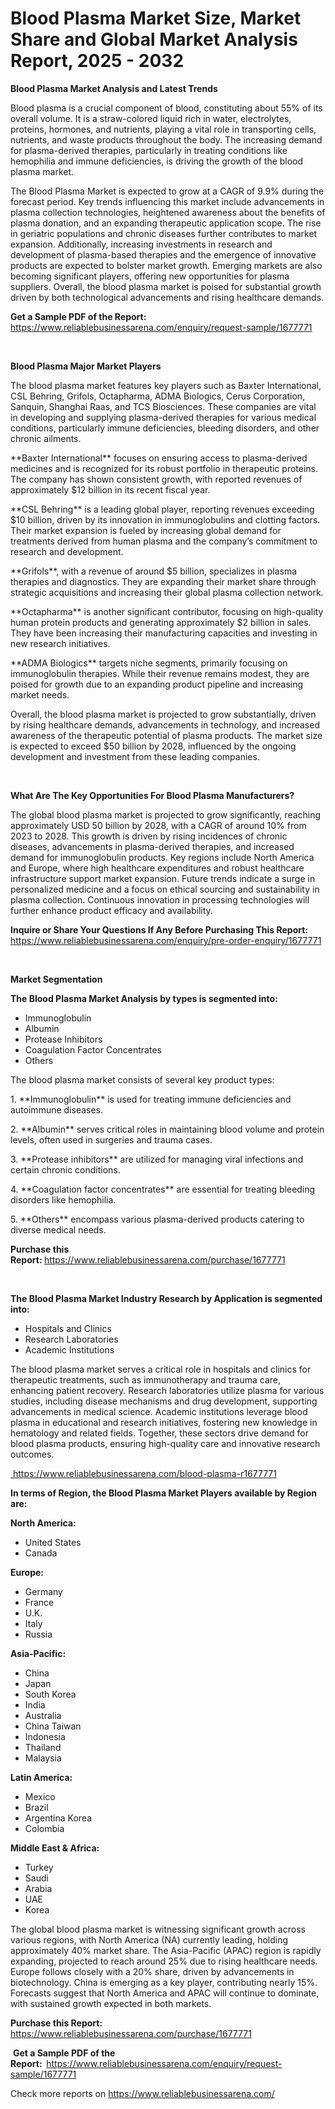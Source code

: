 <p><h1>Blood Plasma Market Size, Market Share and Global Market Analysis Report, 2025 - 2032</h1></p><p><strong>Blood Plasma Market Analysis and Latest Trends</strong></p>
<p><p>Blood plasma is a crucial component of blood, constituting about 55% of its overall volume. It is a straw-colored liquid rich in water, electrolytes, proteins, hormones, and nutrients, playing a vital role in transporting cells, nutrients, and waste products throughout the body. The increasing demand for plasma-derived therapies, particularly in treating conditions like hemophilia and immune deficiencies, is driving the growth of the blood plasma market.</p><p>The Blood Plasma Market is expected to grow at a CAGR of 9.9% during the forecast period. Key trends influencing this market include advancements in plasma collection technologies, heightened awareness about the benefits of plasma donation, and an expanding therapeutic application scope. The rise in geriatric populations and chronic diseases further contributes to market expansion. Additionally, increasing investments in research and development of plasma-based therapies and the emergence of innovative products are expected to bolster market growth. Emerging markets are also becoming significant players, offering new opportunities for plasma suppliers. Overall, the blood plasma market is poised for substantial growth driven by both technological advancements and rising healthcare demands.</p></p>
<p><strong>Get a Sample PDF of the Report:&nbsp;</strong> <a href="https://www.reliablebusinessarena.com/enquiry/request-sample/1677771?utm_campaign=2112&utm_medium=2&utm_source=Github&utm_content=ia&utm_term=08032025&utm_id=blood-plasma">https://www.reliablebusinessarena.com/enquiry/request-sample/1677771</a></p>
<p>&nbsp;</p>
<p><strong>Blood Plasma Major Market Players</strong></p>
<p><p>The blood plasma market features key players such as Baxter International, CSL Behring, Grifols, Octapharma, ADMA Biologics, Cerus Corporation, Sanquin, Shanghai Raas, and TCS Biosciences. These companies are vital in developing and supplying plasma-derived therapies for various medical conditions, particularly immune deficiencies, bleeding disorders, and other chronic ailments.</p><p>**Baxter International** focuses on ensuring access to plasma-derived medicines and is recognized for its robust portfolio in therapeutic proteins. The company has shown consistent growth, with reported revenues of approximately $12 billion in its recent fiscal year. </p><p>**CSL Behring** is a leading global player, reporting revenues exceeding $10 billion, driven by its innovation in immunoglobulins and clotting factors. Their market expansion is fueled by increasing global demand for treatments derived from human plasma and the company’s commitment to research and development.</p><p>**Grifols**, with a revenue of around $5 billion, specializes in plasma therapies and diagnostics. They are expanding their market share through strategic acquisitions and increasing their global plasma collection network. </p><p>**Octapharma** is another significant contributor, focusing on high-quality human protein products and generating approximately $2 billion in sales. They have been increasing their manufacturing capacities and investing in new research initiatives.</p><p>**ADMA Biologics** targets niche segments, primarily focusing on immunoglobulin therapies. While their revenue remains modest, they are poised for growth due to an expanding product pipeline and increasing market needs.</p><p>Overall, the blood plasma market is projected to grow substantially, driven by rising healthcare demands, advancements in technology, and increased awareness of the therapeutic potential of plasma products. The market size is expected to exceed $50 billion by 2028, influenced by the ongoing development and investment from these leading companies.</p></p>
<p>&nbsp;</p>
<p><strong>What Are The Key Opportunities For Blood Plasma Manufacturers?</strong></p>
<p><p>The global blood plasma market is projected to grow significantly, reaching approximately USD 50 billion by 2028, with a CAGR of around 10% from 2023 to 2028. This growth is driven by rising incidences of chronic diseases, advancements in plasma-derived therapies, and increased demand for immunoglobulin products. Key regions include North America and Europe, where high healthcare expenditures and robust healthcare infrastructure support market expansion. Future trends indicate a surge in personalized medicine and a focus on ethical sourcing and sustainability in plasma collection. Continuous innovation in processing technologies will further enhance product efficacy and availability.</p></p>
<p><strong>Inquire or Share Your Questions If Any Before Purchasing This Report:</strong> <a href="https://www.reliablebusinessarena.com/enquiry/pre-order-enquiry/1677771?utm_campaign=2112&utm_medium=2&utm_source=Github&utm_content=ia&utm_term=08032025&utm_id=blood-plasma">https://www.reliablebusinessarena.com/enquiry/pre-order-enquiry/1677771</a></p>
<p>&nbsp;</p>
<p><strong>Market Segmentation</strong></p>
<p><strong>The Blood Plasma Market Analysis by types is segmented into:</strong></p>
<p><ul><li>Immunoglobulin</li><li>Albumin</li><li>Protease Inhibitors</li><li>Coagulation Factor Concentrates</li><li>Others</li></ul></p>
<p><p>The blood plasma market consists of several key product types: </p><p>1. **Immunoglobulin** is used for treating immune deficiencies and autoimmune diseases.</p><p>2. **Albumin** serves critical roles in maintaining blood volume and protein levels, often used in surgeries and trauma cases.</p><p>3. **Protease inhibitors** are utilized for managing viral infections and certain chronic conditions.</p><p>4. **Coagulation factor concentrates** are essential for treating bleeding disorders like hemophilia. </p><p>5. **Others** encompass various plasma-derived products catering to diverse medical needs.</p></p>
<p><strong>Purchase this Report:&nbsp;</strong><a href="https://www.reliablebusinessarena.com/purchase/1677771?utm_campaign=2112&utm_medium=2&utm_source=Github&utm_content=ia&utm_term=08032025&utm_id=blood-plasma">https://www.reliablebusinessarena.com/purchase/1677771</a></p>
<p>&nbsp;</p>
<p><strong>The Blood Plasma Market Industry Research by Application is segmented into:</strong></p>
<p><ul><li>Hospitals and Clinics</li><li>Research Laboratories</li><li>Academic Institutions</li></ul></p>
<p><p>The blood plasma market serves a critical role in hospitals and clinics for therapeutic treatments, such as immunotherapy and trauma care, enhancing patient recovery. Research laboratories utilize plasma for various studies, including disease mechanisms and drug development, supporting advancements in medical science. Academic institutions leverage blood plasma in educational and research initiatives, fostering new knowledge in hematology and related fields. Together, these sectors drive demand for blood plasma products, ensuring high-quality care and innovative research outcomes.</p></p>
<p><a href="https://www.reliablebusinessarena.com/blood-plasma-r1677771?utm_campaign=2112&utm_medium=2&utm_source=Github&utm_content=ia&utm_term=08032025&utm_id=blood-plasma">&nbsp;https://www.reliablebusinessarena.com/blood-plasma-r1677771</a></p>
<p><strong>In terms of Region, the Blood Plasma Market Players available by Region are:</strong></p>
<p>
    <p> <strong> North America: </strong>
        <ul>
            <li>United States</li>
            <li>Canada</li>
        </ul>
        </p> 
    <p> <strong> Europe: </strong>
        <ul>
            <li>Germany</li>
            <li>France</li>
            <li>U.K.</li>
            <li>Italy</li>
            <li>Russia</li>
        </ul>
        </p> 
    <p> <strong> Asia-Pacific: </strong>
        <ul>
            <li>China</li>
            <li>Japan</li>
            <li>South Korea</li>
            <li>India</li>
            <li>Australia</li>
            <li>China Taiwan</li>
            <li>Indonesia</li>
            <li>Thailand</li>
            <li>Malaysia</li>
        </ul>
        </p> 
    <p> <strong> Latin America: </strong>
        <ul>
            <li>Mexico</li>
            <li>Brazil</li>
            <li>Argentina Korea</li>
            <li>Colombia</li>
        </ul>
        </p> 
    <p> <strong> Middle East & Africa: </strong>
        <ul>
            <li>Turkey</li>
            <li>Saudi</li>
            <li>Arabia</li>
            <li>UAE</li>
            <li>Korea</li>
        </ul>
    </p>
    </p>
<p><p>The global blood plasma market is witnessing significant growth across various regions, with North America (NA) currently leading, holding approximately 40% market share. The Asia-Pacific (APAC) region is rapidly expanding, projected to reach around 25% due to rising healthcare needs. Europe follows closely with a 20% share, driven by advancements in biotechnology. China is emerging as a key player, contributing nearly 15%. Forecasts suggest that North America and APAC will continue to dominate, with sustained growth expected in both markets.</p></p>
<p><strong>Purchase this Report: </strong><a href="https://www.reliablebusinessarena.com/purchase/1677771?utm_campaign=2112&utm_medium=2&utm_source=Github&utm_content=ia&utm_term=08032025&utm_id=blood-plasma">https://www.reliablebusinessarena.com/purchase/1677771</a></p>
<p>&nbsp;<strong>Get a Sample PDF of the Report:&nbsp;&nbsp;</strong><a href="https://www.reliablebusinessarena.com/enquiry/request-sample/1677771?utm_campaign=2112&utm_medium=2&utm_source=Github&utm_content=ia&utm_term=08032025&utm_id=blood-plasma">https://www.reliablebusinessarena.com/enquiry/request-sample/1677771</a></p>
<p><strong></strong></p>
<p>Check more reports on <a href="https://www.reliablebusinessarena.com/?utm_campaign=2112&utm_medium=2&utm_source=Github&utm_content=ia&utm_term=08032025&utm_id=blood-plasma">https://www.reliablebusinessarena.com/</a></p>